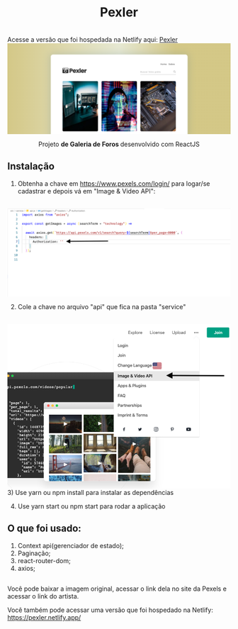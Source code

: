 

<h1 align="center">Pexler</h1>

<br/>
Acesse a versão que foi hospedada na Netlify aqui: <a href="https://pexler.netlify.app/" target="_blank">Pexler</a>
<br/>  
<img align="center" src="./screenshot/screen.png"></img>
<br/>
<p align="center">Projeto <strong>de Galeria de Foros </strong> desenvolvido com ReactJS</p>

## Instalação

1) Obtenha a  chave em https://www.pexels.com/login/ para logar/se cadastrar e depois vá em "Image & Video API":


<br/>
<img align="center" src="./screenshot/screen1.png"></img>
<br/>

2) Cole a chave no arquivo "api" que fica na pasta "service"
<br/>
<img align="center" src="./screenshot/screen3.png"></img>
<br/>
3) Use yarn ou npm install para instalar as dependências

4) Use yarn start ou npm start para rodar a aplicação


## O que foi usado:

1) Context api(gerenciador de estado);
2) Paginação;
3) react-router-dom;
4) axios;


## 

Você pode baixar a imagem original, acessar o link dela no site da Pexels e  acessar o link do artista.

Você também pode acessar uma versão que foi hospedado na Netlify: https://pexler.netlify.app/




